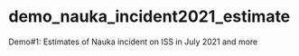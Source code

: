 # demo_nauka_incident2021_estimate
Demo#1: Estimates of Nauka incident on ISS in July 2021 and more
